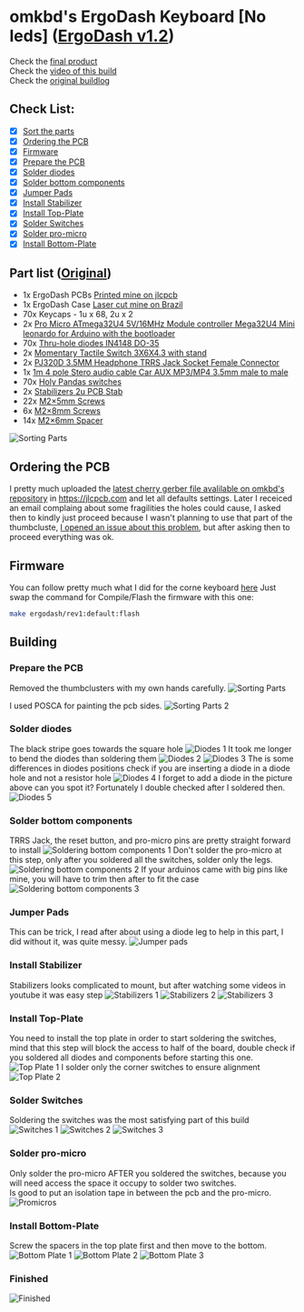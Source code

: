 # omkbd's ErgoDash Keyboard [No leds] ([ErgoDash v1.2](https://github.com/omkbd/ErgoDash))

Check the [final product](#finished)  
Check the [video of this build](https://youtu.be/weV0FkCVkLE)  
Check the [original buildlog](https://github.com/omkbd/ErgoDash/blob/master/Doc/build-en.md)

## Check List:
- [x] [Sort the parts](#part-list-original)
- [x] [Ordering the PCB](#ordering-the-pcb)
- [x] [Firmware](#firmware)
- [x] [Prepare the PCB](#prepare-pcb)
- [x] [Solder diodes](#solder-diodes)
- [x] [Solder bottom components](#solder-bottom-components)
- [x] [Jumper Pads](#jumper-pads)
- [x] [Install Stabilizer](#install-stabilizer)
- [x] [Install Top-Plate](#install-top-plate)
- [x] [Solder Switches](#solder-switches)
- [x] [Solder pro-micro](#solder-pro-micro)
- [x] [Install Bottom-Plate](#install-bottom-plate)

## Part list ([Original](https://github.com/omkbd/ErgoDash/blob/master/Doc/Shoplist_JP.md))

- 1x  ErgoDash PCBs [Printed mine on jlcpcb](https://jlcpcb.com/)
- 1x  ErgoDash Case [Laser cut mine on Brazil](https://www.acrilicos60.com.br/)
- 70x Keycaps - 1u x 68, 2u x 2
- 2x  [Pro Micro ATmega32U4 5V/16MHz Module controller Mega32U4 Mini leonardo for Arduino with the bootloader](https://www.aliexpress.com/item/32768308647.html?spm=a2g0s.9042311.0.0.27424c4dlrgRjA)
- 70x [Thru-hole diodes IN4148 DO-35](https://www.aliexpress.com/item/32881432301.html?spm=a2g0s.9042311.0.0.70084c4dCbGJQc)
- 2x  [Momentary Tactile Switch 3X6X4.3 with stand](https://www.aliexpress.com/item/1068889297.html?spm=a2g0s.9042311.0.0.70084c4dCbGJQc)
- 2x  [PJ320D 3.5MM Headphone TRRS Jack Socket Female Connector](https://www.aliexpress.com/item/32785315917.html?spm=a2g0s.9042311.0.0.27424c4dlrgRjA)
- 1x  [1m 4 pole Stero audio cable Car AUX MP3/MP4 3.5mm male to male](https://www.aliexpress.com/item/32459681560.html?spm=a2g0s.9042311.0.0.27424c4dlrgRjA)
- 70x [Holy Pandas switches](https://www.aliexpress.com/item/1005001465063863.html?spm=a2g0s.9042311.0.0.27424c4dlrgRjA)
- 2x  [Stabilizers 2u PCB Stab](https://www.aliexpress.com/item/32864774665.html?spm=a2g0s.9042311.0.0.70084c4dCbGJQc)
- 22x [M2×5mm Screws](https://www.aliexpress.com/item/33055570766.html?spm=a2g0s.9042311.0.0.70084c4dCbGJQc)
- 6x  [M2×8mm Screws](https://www.aliexpress.com/item/33055570766.html?spm=a2g0s.9042311.0.0.70084c4dCbGJQc)
- 14x [M2×6mm Spacer](https://www.aliexpress.com/item/4001231387908.html?spm=a2g0s.9042311.0.0.70084c4dCbGJQc)

![Sorting Parts](/ergo-dash-v1.2/01-sort-parts-01.jpg)

## Ordering the PCB

I pretty much uploaded the [latest cherry gerber file avalilable on omkbd's repository](https://github.com/omkbd/ErgoDash/blob/master/PCB/Rev1.2/gerber/ergodash.zip) in https://jlcpcb.com and let all defaults settings.
Later I receiced an email complaing about some fragilities the holes could cause, I asked then to kindly just proceed because I wasn't planning to use that part of the thumbcluste, [I opened an issue about this problem](https://github.com/omkbd/ErgoDash/issues/39), but after asking then to proceed everything was ok.


## Firmware

You can follow pretty much what I did for the corne keyboard [here](https://github.com/rafaeldelboni/buildlogs/blob/main/crkbd-v3.md#installconfigure-qmk)
Just swap the command for Compile/Flash the firmware with this one:

```bash 
make ergodash/rev1:default:flash
```

## Building

### Prepare the PCB

Removed the thumbclusters with my own hands carefully.
![Sorting Parts](/ergo-dash-v1.2/02-remove-extra-thumb-01.jpg)

I used POSCA for painting the pcb sides.
![Sorting Parts 2](/ergo-dash-v1.2/03-detailing-pcb-01.jpg)

### Solder diodes
The black stripe goes towards the square hole
![Diodes 1](/ergo-dash-v1.2/04-diodes-01.jpg)
It took me longer to bend the diodes than soldering them
![Diodes 2](/ergo-dash-v1.2/04-diodes-02.jpg)
![Diodes 3](/ergo-dash-v1.2/04-diodes-03.jpg)
The is some differences in diodes positions check if you are inserting a diode in a diode hole and not a resistor hole
![Diodes 4](/ergo-dash-v1.2/04-diodes-04.jpg)
I forget to add a diode in the picture above can you spot it? Fortunately I double checked after I soldered then.
![Diodes 5](/ergo-dash-v1.2/04-diodes-05.jpg)

### Solder bottom components
TRRS Jack, the reset button, and pro-micro pins are pretty straight forward to install
![Soldering bottom components 1](/ergo-dash-v1.2/05-soldering-botton-components-01.jpg)
Don't solder the pro-micro at this step, only after you soldered all the switches, solder only the legs.
![Soldering bottom components 2](/ergo-dash-v1.2/05-soldering-botton-components-02.jpg)
If your arduinos came with big pins like mine, you will have to trim then after to fit the case
![Soldering bottom components 3](/ergo-dash-v1.2/05-soldering-botton-components-03.jpg)

### Jumper Pads
This can be trick, I read after about using a diode leg to help in this part, I did without it, was quite messy.
![Jumper pads](/ergo-dash-v1.2/06-jumper-pads-01.jpg)

### Install Stabilizer
Stabilizers looks complicated to mount, but after watching some videos in youtube it was easy step
![Stabilizers 1](/ergo-dash-v1.2/07-stabilizer-01.jpg)
![Stabilizers 2](/ergo-dash-v1.2/07-stabilizer-02.jpg)
![Stabilizers 3](/ergo-dash-v1.2/07-stabilizer-03.jpg)

### Install Top-Plate
You need to install the top plate in order to start soldering the switches, mind that this step will block the access to half of the board, double check if you soldered all diodes and components before starting this one.
![Top Plate 1](/ergo-dash-v1.2/08-top-plate-01.jpg)
I solder only the corner switches to ensure alignment
![Top Plate 2](/ergo-dash-v1.2/08-top-plate-02.jpg)

### Solder Switches
Soldering the switches was the most satisfying part of this build
![Switches 1](/ergo-dash-v1.2/09-switches-01.jpg)
![Switches 2](/ergo-dash-v1.2/09-switches-02.jpg)
![Switches 3](/ergo-dash-v1.2/09-switches-03.jpg)

### Solder pro-micro
Only solder the pro-micro AFTER you soldered the switches, because you will need access the space it occupy to solder two switches.  
Is good to put an isolation tape in between the pcb and the pro-micro.
![Promicros](/ergo-dash-v1.2/10-pro-micro-01.jpg)

### Install Bottom-Plate
Screw the spacers in the top plate first and then move to the bottom.
![Bottom Plate 1](/ergo-dash-v1.2/11-botton-plate-01.jpg)
![Bottom Plate 2](/ergo-dash-v1.2/11-botton-plate-02.jpg)
![Bottom Plate 3](/ergo-dash-v1.2/11-botton-plate-03.jpg)

### Finished
![Finished](/ergo-dash-v1.2/12-final-01.jpg)
